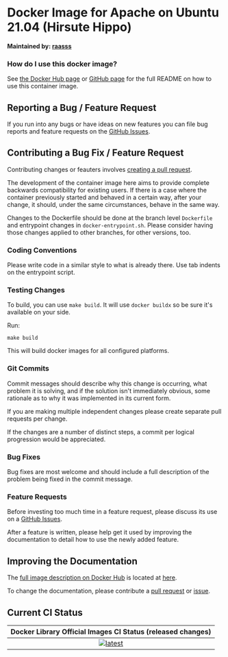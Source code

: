 # Docker Image for Apache on Ubuntu 21.04 (Hirsute Hippo)

**Maintained by: [raasss](https://github.com/raasss/)**

### How do I use this docker image?

See [the Docker Hub page](https://hub.docker.com/repository/docker/raasss/apache-ubuntu-21.04/general) or [GitHub page](https://github.com/raasss/docker-apache-ubuntu-21.04/blob/main/README.docker.io.md) for the full README on how to use this container image.

## Reporting a Bug / Feature Request

If you run into any bugs or have ideas on new features you can file bug reports and feature requests on the [GitHub Issues](https://github.com/raasss/docker-apache-ubuntu-21.04/issues).

## Contributing a Bug Fix / Feature Request

Contributing changes or feauters involves [creating a pull request](https://github.com/raasss/docker-apache-ubuntu-21.04/pulls).

The development of the container image here aims to provide complete backwards compatibility for existing users. If there is a case where the container previously started and behaved in a certain way, after your change, it should, under the same circumstances, behave in the same way.

Changes to the Dockerfile should be done at the branch level `Dockerfile` and entrypoint changes in `docker-entrypoint.sh`. Please consider having those changes applied to other branches, for other versions, too.

### Coding Conventions

Please write code in a similar style to what is already there. Use tab indents on the entrypoint script.

### Testing Changes

To build, you can use `make build`. It will use `docker buildx` so be sure it's available on your side.

Run:
```
make build
```

This will build docker images for all configured platforms.

### Git Commits

Commit messages should describe why this change is occurring, what problem it is solving, and if the solution isn't immediately obvious, some rationale as to why it was implemented in its current form. 

If you are making multiple independent changes please create separate pull requests per change.

If the changes are a number of distinct steps, a commit per logical progression would be appreciated.

### Bug Fixes

Bug fixes are most welcome and should include a full description of the problem being fixed in the commit message.

### Feature Requests

Before investing too much time in a feature request, please discuss its use on a [GitHub Issues](https://github.com/raasss/docker-apache-ubuntu-21.04/issues).

After a feature is written, please help get it used by improving the documentation to detail how to use the newly added feature.

## Improving the Documentation

The [full image description on Docker Hub](https://hub.docker.com/r/raasss/apache-ubuntu-21.04) is located at [here](https://github.com/raasss/docker-apache-ubuntu-21.04/blob/main/README.docker.io.md).

To change the documentation, please contribute a [pull request](https://github.com/raasss/docker-apache-ubuntu-21.04/pulls) or [issue](https://github.com/raasss/docker-apache-ubuntu-21.04/issues).


## Current CI Status

| Docker Library Official Images CI Status (released changes) |
|:-:|
| [![latest](https://github.com/raasss/docker-apache-ubuntu-21.04/actions/workflows/latest.yml/badge.svg)](https://github.com/raasss/docker-apache-ubuntu-21.04/actions/workflows/latest.yml) |
